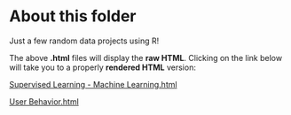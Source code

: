 About this folder
===

Just a few random data projects using R!

The above **.html** files will display the **raw HTML**. Clicking on the link below will take you to a properly **rendered HTML** version:


[Supervised Learning - Machine Learning.html](http://htmlpreview.github.io/?https://github.com/Prim8/Data_Analysis_R/blob/master/Random/Supervised%20Learning%20-%20Machine%20Learning.html)

[User Behavior.html](http://htmlpreview.github.io/?https://github.com/Prim8/Data_Analysis_R/blob/master/Random/User%20Behavior.html)